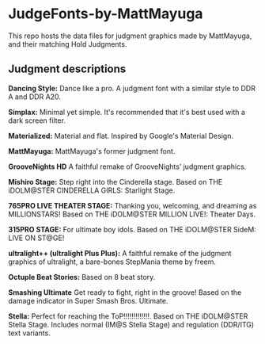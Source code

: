 # JudgeFonts-by-MattMayuga

This repo hosts the data files for judgment graphics made by MattMayuga, and their matching Hold Judgments.

## Judgment descriptions

**Dancing Style:**
Dance like a pro. A judgment font with a similar style to DDR A and DDR A20.

**Simplax:**
Minimal yet simple. It's recommended that it's best used with a dark screen filter.

**Materialized:**
Material and flat. Inspired by Google's Material Design.

**MattMayuga:**
MattMayuga's former judgment font.

**GrooveNights HD**
A faithful remake of GrooveNights’ judgment graphics.

**Mishiro Stage:**
Step right into the Cinderella stage. Based on THE iDOLM@STER CINDERELLA GIRLS: Starlight Stage.

**765PRO LIVE THEATER STAGE:**
Thanking you, welcoming, and dreaming as MILLIONSTARS! Based on THE iDOLM@STER MILLION LIVE!: Theater Days.

**315PRO STAGE:**
For ultimate boy idols. Based on THE iDOLM@STER SideM: LIVE ON ST@GE!

**ultralight++ (ultralight Plus Plus):**
A faithful remake of the judgment graphics of ultralight, a bare-bones StepMania theme by freem. 

**Octuple Beat Stories:**
Based on 8 beat story.

**Smashing Ultimate**
Get ready to fight, right in the groove! Based on the damage indicator in Super Smash Bros. Ultimate.

**Stella:**
Perfect for reaching the ToP!!!!!!!!!!!!!. Based on THE iDOLM@STER Stella Stage. Includes normal (IM@S Stella Stage) and regulation (DDR/ITG) text variants.

